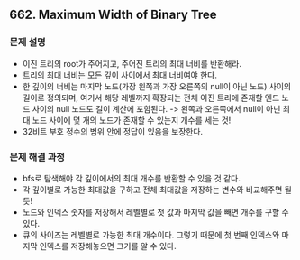## 662. Maximum Width of Binary Tree
### 문제 설명
- 이진 트리의 root가 주어지고, 주어진 트리의 최대 너비를 반환해라.
- 트리의 최대 너비는 모든 깊이 사이에서 최대 너비여야 한다.
- 한 깊이의 너비는 마지막 노드(가장 왼쪽과 가장 오른쪽의 null이 아닌 노드) 사이의 길이로 정의되며, 여기서 해당 레벨까지 확장되는 전체 이진 트리에 존재할 엔드 노드 사이의 null 노드도 길이 계산에 포함된다. -> 왼쪽과 오른쪽에서 null이 아닌 최대 노드 사이에 몇 개의 노드가 존재할 수 있는지 개수를 세는 것!
- 32비트 부호 정수의 범위 안에 정답이 있음을 보장한다.
​
### 문제 해결 과정
- bfs로 탐색해야 각 깊이에서의 최대 개수를 반환할 수 있을 것 같다.
- 각 깊이별로 가능한 최대값을 구하고 전체 최대값을 저장하는 변수와 비교해주면 될듯!
- 노드와 인덱스 숫자를 저장해서 레벨별로 첫 값과 마지막 값을 빼면 개수를 구할 수 있다.
- 큐의 사이즈는 레벨별로 가능한 최대 개수이다. 그렇기 때문에 첫 번째 인덱스와 마지막 인덱스를 저장해놓으면 크기를 알 수 있다.
